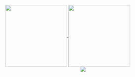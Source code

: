<a href="https://github.com/anuraghazra/github-readme-stats">
  <img height=200 align="center" src="https://github-readme-stats.vercel.app/api?username=FR13NDS-wolf" />
</a>
<a href="https://github.com/anuraghazra/convoychat">
  <img height=200 align="center" src="https://github-readme-stats.vercel.app/api/top-langs?username=FR13NDS-wolf&layout=compact&langs_count=8&card_width=320" />
</a>
<div align="center"> <img src="https://github-profile-trophy.vercel.app/?username=FR13NDS-wolf" /> </div>
